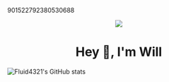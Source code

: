 901522792380530688

<p align="center">
  <img src="https://i.imgur.com/gFJSzkl.png"/>
</p>
<h1 align="center"> Hey 👋, I'm Will </h1>

![Fluid4321's GitHub stats](https://github-readme-stats.vercel.app/api?username=fluid4321&show_icons=true&theme=tokyonight)

